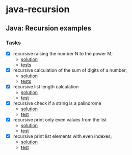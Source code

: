 # java-recursion

## Java: Recursion examples

### Tasks
- [x] recursive raising the number N to the power M;
  - [solution](https://github.com/ducknowledges/java-recursion/blob/ad9feb77b4fa60209974455e0e1f56eb6676232e/src/main/java/com/github/ducknowledges/recursion/Recursion.java#L7-L12)
  - [tests](https://github.com/ducknowledges/java-recursion/blob/ad9feb77b4fa60209974455e0e1f56eb6676232e/src/test/java/com/github/ducknowledges/recursion/RecursionTest.java#L11-L18)
- [x] recursive calculation of the sum of digits of a number;
  - [solution](https://github.com/ducknowledges/java-recursion/blob/de26f4e0868bb351a37ea68fd83b39119173d658/src/main/java/com/github/ducknowledges/recursion/Recursion.java#L14-L19)
  - [tests](https://github.com/ducknowledges/java-recursion/blob/de26f4e0868bb351a37ea68fd83b39119173d658/src/test/java/com/github/ducknowledges/recursion/RecursionTest.java#L20-L27)
- [x] recursive list length calculation
  - [solution](https://github.com/ducknowledges/java-recursion/blob/c59c590851f8498c1b52ad9320aa5d8ed3d0a82d/src/main/java/com/github/ducknowledges/recursion/Recursion.java#L23-L29)
  - [test](https://github.com/ducknowledges/java-recursion/blob/c59c590851f8498c1b52ad9320aa5d8ed3d0a82d/src/test/java/com/github/ducknowledges/recursion/RecursionTest.java#L36-L42)
- [x] recursive check if a string is a palindrome
  - [solution](https://github.com/ducknowledges/java-recursion/blob/c2649e8a4b82ff3af1cabfcc1a20edf49b874bd9/src/main/java/com/github/ducknowledges/recursion/Recursion.java#L31-L45)
  - [test](https://github.com/ducknowledges/java-recursion/blob/c2649e8a4b82ff3af1cabfcc1a20edf49b874bd9/src/test/java/com/github/ducknowledges/recursion/RecursionTest.java#L44-L60)
- [x] recursive print only even values from the list
  - [solution](https://github.com/ducknowledges/java-recursion/blob/ef425d1d27302880cc40b35c534c6341bbc68fac/src/main/java/com/github/ducknowledges/recursion/Recursion.java#L42-L53)
  - [test](https://github.com/ducknowledges/java-recursion/blob/ef425d1d27302880cc40b35c534c6341bbc68fac/src/test/java/com/github/ducknowledges/recursion/RecursionTest.java#L65-L94)
- [x] recursive print list elements with even indexes;
  - [solution](https://github.com/ducknowledges/java-recursion/blob/88c51f1d001ad963979d494d56d88e9bfb93189b/src/main/java/com/github/ducknowledges/recursion/Recursion.java#L55-L63)
  - [test](https://github.com/ducknowledges/java-recursion/blob/88c51f1d001ad963979d494d56d88e9bfb93189b/src/test/java/com/github/ducknowledges/recursion/RecursionTest.java#L96-L121)
